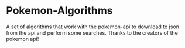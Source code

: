 # Pokemon-Algorithms
A set of algorithms that work with the pokemon-api to download to json from the api and perform some searches.
Thanks to the creators of the pokemon api!
